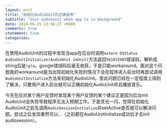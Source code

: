 ```yaml
---
layout: post
title: "初始化AudioUnit的正确姿势"
subtitle: "init audiounit when app is in background"
date: 2014-06-25 13:56:27 +0800
comments: true
statement: true
categories: 
---
```

在使用AudioUnit的过程中发现当app在后台时调用`extern OSStatus AudioUnitInitialize(AudioUnit inUnit)`方法返回`561015905`错误码，解析成string后是`!pla`，google错误码后毫无收获，于是只能workaround。面对这个问题我的workaround是当出现初始化失败的情况下会在程序进入前台时再尝试调用`AudioUnitInitialize`方法来初始化AudioUnit。至此问题已经在一定程度上得到了解决，只要用户进入前台就可以正确初始化AudioUnit并且播放音乐。

今天在应对某个用户反馈时发现某个用户反馈的某个建议正是因为后台init AudioUnit会失败导致程序无法入预期工作。于是灵光一闪，觉得在初始化AudioUnit之前先调用`AudioSessionInitialize`并setActive是否就可以解决问题。尝试之后发现果然可以...（之前都在AudioUnitInitialize成功后才去init audiosession）。